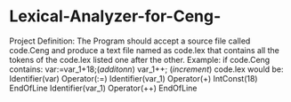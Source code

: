 # Lexical-Analyzer-for-Ceng-

Project Definition: The Program should accept a source file called
code.Ceng and produce a text file named as code.lex that contains all the
tokens of the code.lex listed one after the other.
Example:
if code.Ceng contains:
var:=var_1+18;(*additonn*)
var_1++; (*increment*)
code.lex would be:
Identifier(var)
Operator(:=)
Identifier(var_1)
Operator(+)
IntConst(18)
EndOfLine
Identifier(var_1)
Operator(++)
EndOfLine
